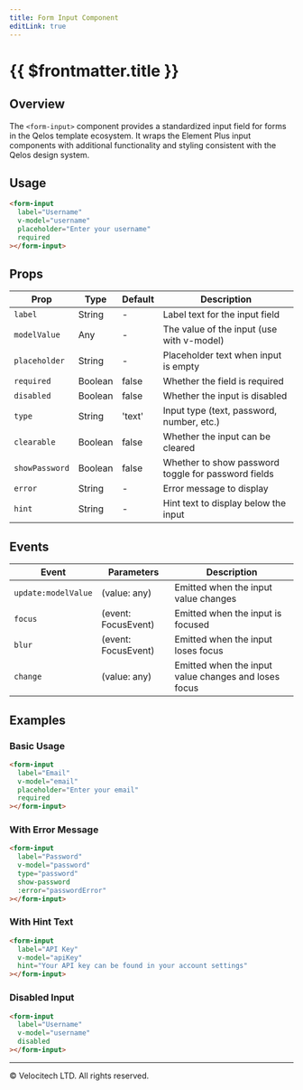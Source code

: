 ```yaml
---
title: Form Input Component
editLink: true
---
```


# {{ $frontmatter.title }}

## Overview

The `<form-input>` component provides a standardized input field for forms in the Qelos template ecosystem. It wraps the Element Plus input components with additional functionality and styling consistent with the Qelos design system.

## Usage

```html
<form-input
  label="Username"
  v-model="username"
  placeholder="Enter your username"
  required
></form-input>
```

## Props

| Prop | Type | Default | Description |
|------|------|---------|-------------|
| `label` | String | - | Label text for the input field |
| `modelValue` | Any | - | The value of the input (use with v-model) |
| `placeholder` | String | - | Placeholder text when input is empty |
| `required` | Boolean | false | Whether the field is required |
| `disabled` | Boolean | false | Whether the input is disabled |
| `type` | String | 'text' | Input type (text, password, number, etc.) |
| `clearable` | Boolean | false | Whether the input can be cleared |
| `showPassword` | Boolean | false | Whether to show password toggle for password fields |
| `error` | String | - | Error message to display |
| `hint` | String | - | Hint text to display below the input |

## Events

| Event | Parameters | Description |
|-------|------------|-------------|
| `update:modelValue` | (value: any) | Emitted when the input value changes |
| `focus` | (event: FocusEvent) | Emitted when the input is focused |
| `blur` | (event: FocusEvent) | Emitted when the input loses focus |
| `change` | (value: any) | Emitted when the input value changes and loses focus |

## Examples

### Basic Usage

```html
<form-input
  label="Email"
  v-model="email"
  placeholder="Enter your email"
  required
></form-input>
```

### With Error Message

```html
<form-input
  label="Password"
  v-model="password"
  type="password"
  show-password
  :error="passwordError"
></form-input>
```

### With Hint Text

```html
<form-input
  label="API Key"
  v-model="apiKey"
  hint="Your API key can be found in your account settings"
></form-input>
```

### Disabled Input

```html
<form-input
  label="Username"
  v-model="username"
  disabled
></form-input>
```

---

© Velocitech LTD. All rights reserved.
